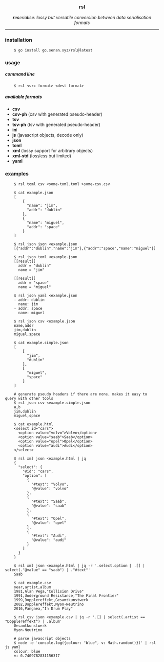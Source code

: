 <h3 align=center><b>rsl</b></h3>
<p align=center><i><b>r</b>e<b>s</b>eria<b>l</b>ise: lossy but versatile conversion between data serialisation formats </i></p>

---

### installation

```
    $ go install go.senan.xyz/rsl@latest
```

### usage

##### command line

```
    $ rsl <src format> <dest format>
```

##### available formats

- **csv**
- **csv-ph** (csv with generated pseudo-header)
- **tsv**
- **tsv-ph** (tsv with generated pseudo-header)
- **ini**
- **js** (javascript objects, decode only)
- **json**
- **toml**
- **xml** (lossy support for arbitrary objects)
- **xml-std** (lossless but limited)
- **yaml**

### examples

```shell
    $ rsl toml csv <some-toml.toml >some-csv.csv
```

```shell
    $ cat example.json
    [
        {
          "name": "jim",
          "addr": "dublin"
        },
        {
          "name": "miguel",
          "addr": "space"
        }
    ]
```

```shell
    $ rsl json json <example.json
    [{"addr":"dublin","name":"jim"},{"addr":"space","name":"miguel"}]
```

```shell
    $ rsl json toml <example.json
    [[result]]
      addr = "dublin"
      name = "jim"

    [[result]]
      addr = "space"
      name = "miguel"
```

```shell
    $ rsl json yaml <example.json
    - addr: dublin
      name: jim
    - addr: space
      name: miguel
```

```shell
    $ rsl json csv <example.json
    name,addr
    jim,dublin
    miguel,space
```

```shell
    $ cat example.simple.json
    [
        [
          "jim",
          "dublin"
        ],
        [
          "miguel",
          "space"
        ]
    ]
```

```shell
    # generate pseudo headers if there are none. makes it easy to query with other tools
    $ rsl json csv <example.simple.json
    a,b
    jim,dublin
    miguel,space
```

```shell
    $ cat example.html
    <select id="cars">
      <option value="volvo">Volvo</option>
      <option value="saab">Saab</option>
      <option value="opel">Opel</option>
      <option value="audi">Audi</option>
    </select>
```

```shell
    $ rsl xml json <example.html | jq
    {
      "select": {
        "@id": "cars",
        "option": [
          {
            "#text": "Volvo",
            "@value": "volvo"
          },
          {
            "#text": "Saab",
            "@value": "saab"
          },
          {
            "#text": "Opel",
            "@value": "opel"
          },
          {
            "#text": "Audi",
            "@value": "audi"
          }
        ]
      }
    }
```

```shell
    $ rsl xml json <example.html | jq -r '.select.option | .[] | select(."@value" == "saab") | ."#text"'
    Saab
```

```shell
    $ cat example.csv
    year,artist,album
    1981,Alan Vega,"Collision Drive"
    1991,Underground Resistance,"The Final Frontier"
    1999,Dopplereffekt,Gesamtkunstwerk
    2002,Dopplereffekt,Myon-Neutrino
    2016,Pangaea,"In Drum Play"
```

```shell
    $ rsl csv json <example.csv | jq -r '.[] | select(.artist == "Dopplereffekt") | .album'
    Gesamtkunstwerk
    Myon-Neutrino
```

```shell
    # parse javascript objects
    $ node -e 'console.log({colour: "blue", v: Math.random()})' | rsl js yaml
    colour: blue
    v: 0.7409782831156317
```
